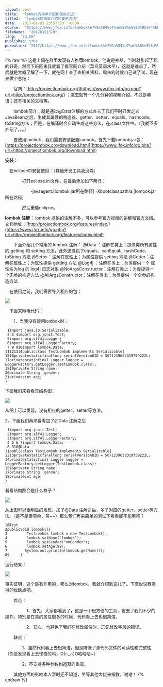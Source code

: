 ```yaml
---
layout: post
title:  "lombok的简单介绍和使用方法"
title2:  "lombok的简单介绍和使用方法"
date:   2017-01-01 23:57:58  +0800
source:  "https://www.jfox.info/lombok%e7%9a%84%e7%ae%80%e5%8d%95%e4%bb%8b%e7%bb%8d%e5%92%8c%e4%bd%bf%e7%94%a8%e6%96%b9%e6%b3%95.html"
fileName:  "20170101378"
lang:  "zh_CN"
published: true
permalink: "2017/https://www.jfox.info/lombok%e7%9a%84%e7%ae%80%e5%8d%95%e4%bb%8b%e7%bb%8d%e5%92%8c%e4%bd%bf%e7%94%a8%e6%96%b9%e6%b3%95.html"
---
```

{% raw %}
这是上周在群里发现有人推荐lombok，他说是神器，当时就引起了我的好奇，然后下班回来我就看了看官网介绍（菜鸟英语水平），这就是难点了，然后就是大概了解了一下，就在网上查了查相关资料，周末的时候自己试了试，现在来做个总结：

　　官网：[http://projectlombok.org/](https://www.jfox.info/go.php?url=http://projectlombok.org/)  ；进去就有一个几分钟的视频介绍，不过是英语；还有相关的文档等。

　　lombok简介：就是通过@Data注解的方式省去了我们平时开发定义JavaBean之后，生成其属性的构造器、getter、setter、equals、hashcode、toString方法；但是，在编译时会自动生成这些方法，在.class文件中。（我就不多介绍了。。。）

　　要使用lombok，我们需要安装配置lombok，首先下载lombok.jar包：[https://projectlombok.org/download.html](https://www.jfox.info/go.php?url=https://projectlombok.org/download.html)

**安装：**

　在eclipse中安装使用：（其他开发工具我没弄）

　　　　打开eclipse.ini文件，在最后添加如下两行：

　　　　　　-javaagent:[lombok.jar所在路径] 
-Xbootclasspath/a:[lombok.jar所在路径]

　　　　然后重启eclipse。　

**lombok 注解：**
lombok 提供的注解不多，可以参考官方视频的讲解和官方文档。
文档地址：[http://projectlombok.org/features/index.](https://www.jfox.info/go.php?url=http://projectlombok.org/features/index.html)

 　　下面介绍几个常用的 lombok 注解：
@Data ：注解在类上；提供类所有属性的 getting 和 setting 方法，此外还提供了equals、canEqual、hashCode、toString 方法
@Setter：注解在属性上；为属性提供 setting 方法
@Getter：注解在属性上；为属性提供 getting 方法
@Log4j ：注解在类上；为类提供一个 属性名为log 的 log4j 日志对象
@NoArgsConstructor：注解在类上；为类提供一个无参的构造方法
@AllArgsConstructor：注解在类上；为类提供一个全参的构造方法

　在使用之前，我们需要导入相应的包：

![](/wp-content/uploads/2017/07/1500647884.png)

　下面来瞅瞅代码：

　　1、当我没有使用lombok时：

     1import java.io.Serializable;
     2 3 4import org.junit.Test;
     5import org.slf4j.Logger;
     6import org.slf4j.LoggerFactory;
     7 8 910import lombok.Data;
    11121314publicclass TestLombok implements Serializable{
    1516privatestaticfinallong serialVersionUID = 5071239632319759222L;
    17privatestaticfinal Logger logger = LoggerFactory.getLogger(TestLombok.class);
    1819private String name;
    20private String  gender;
    21privateint age;
    }

下面我们来看看其结构图：

![](/wp-content/uploads/2017/07/15006478841.png)

从图上可以发现，没有相应的getter，setter等方法。

2、下面我们再来看看加了@Data 注解之后

     1import org.junit.Test;
     2import org.slf4j.Logger;
     3import org.slf4j.LoggerFactory;
     4 5 6 7import lombok.Data;
     8 910@Data
    11publicclass TestLombok implements Serializable{
    1213privatestaticfinallong serialVersionUID = 5071239632319759222L;
    14privatestaticfinal Logger logger = LoggerFactory.getLogger(TestLombok.class);
    1516private String name;
    17private String  gender;
    18privateint age;
    }

看看结构图会是什么样子？

![](/wp-content/uploads/2017/07/1500647885.png)

从上图可以很明显的发现，加了@Data 注解之后，多了对应的getter，setter等方法。（是不是很简单，笑~~）那么我们再来简单的测试下看看能不能用吧？

    1@Test
    2publicvoid lombok(){
    3         TestLombok lombok = new TestLombok();
    4         lombok.setName("lombok");
    5         lombok.setGender("noGender");
    6         lombok.setAge(99);
    7        System.out.println(lombok.getName());
    89     }

运行结果：

![](/wp-content/uploads/2017/07/15006478851.png)

事实证明，这个是有作用的，那么对lombok，我就介绍到这儿了。下面说说我觉得的优缺点吧。

　　优点：

　　　　　1、首先，大家都看到了，这是一个很方便的工具，省去了我们不少的操作，特别是在类的属性很多的时候，代码看上去也很简洁。

　　　　　2、其次，也避免了我们在修改属性时，忘记修改字段的错误。

　　缺点：

　　　　1、虽然代码看上去很简洁，但是降低了源代码文件的可读性和完整性（你没发现看上去怪怪的吗，O(∩_∩)O哈哈哈~）

　　　　2、不支持多种参数构造器的重载。

　　其他方面的影响本人暂时还不知道，坐等其他大佬来指教，谢谢！
{% endraw %}
